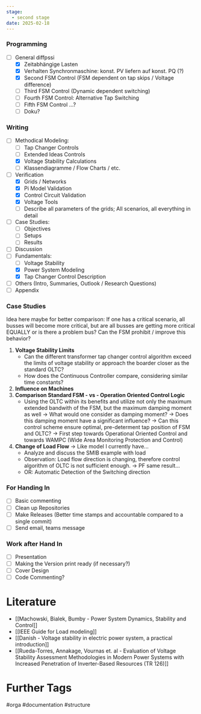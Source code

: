 ```yaml
---
stage:
  - second stage
date: 2025-02-18
---
```

### Programming
- [ ] General diffpssi
	- [x] Zeitabhängige Lasten
	- [x] Verhalten Synchronmaschine: konst. PV liefern auf konst. PQ (?)
	- [x] Second FSM Control (FSM dependent on tap skips / Voltage difference)
	- [ ] Third FSM Control (Dynamic dependent switching)
	- [ ] Fourth FSM Control: Alternative Tap Switching
	- [ ] Fifth FSM Control ...?
	- [ ] Doku?
### Writing
- [ ] Methodical Modeling:
	- [ ] Tap Changer Controls
	- [ ] Extended Ideas Controls
	- [x] Voltage Stability Calculations
	- [ ] Klassendiagramme / Flow Charts / etc.
- [ ] Verification
	- [x] Grids / Networks
	- [x] Pi Model Validation
	- [x] Control Circuit Validation
	- [x] Voltage Tools
	- [ ] Describe all parameters of the grids; All scenarios, all everything in detail
- [ ] Case Studies:
	- [ ] Objectives
	- [ ] Setups
	- [ ] Results
- [ ] Discussion
- [ ] Fundamentals:
	- [ ] Voltage Stability
	- [x] Power System Modeling
	- [x] Tap Changer Control Description
- [ ] Others (Intro, Summaries, Outlook / Research Questions)
- [ ] Appendix
### Case Studies
Idea here maybe for better comparison: If one has a critical scenario, all busses will become more critical, but are all busses are getting more critical EQUALLY or is there a problem bus? Can the FSM prohibit / improve this behavior?
1. **Voltage Stability Limits**
	- Can the different transformer tap changer control algorithm exceed the limits of voltage stability or approach the boarder closer as the standard OLTC?
	- How does the Continuous Controller compare, considering similar time constants?
2. **Influence on Machines**
3. **Comparison Standard FSM - vs - Operation Oriented Control Logic**
	- Using the OLTC within its benefits and utilize not only the maximum extended bandwith of the FSM, but the maximum damping moment as well
	  -> What would one consider as damping moment? 
	  -> Does this damping moment have a significant influence?
	  -> Can this control scheme ensure optimal, pre-determent tap position of FSM and OLTC?
	  -> First step towards Operational Oriented Control and towards WAMPC (Wide Area Monitoring Protection and Control)
4. **Change of Load Flow** -> Like model I currently have...
	- Analyze and discuss the SMIB example with load
	- Observation: Load flow direction is changing, therefore control algorithm of OLTC is not sufficient enough. -> PF same result...
	- OR: Automatic Detection of the Switching direction
### For Handing In
- [ ] Basic commenting
- [ ] Clean up Repositories
- [ ] Make Releases (Better time stamps and accountable compared to a single commit)
- [ ] Send email, teams message

### Work after Hand In
- [ ] Presentation
- [ ] Making the Version print ready (if necessary?)
- [ ] Cover Design
- [ ] Code Commenting?
# Literature
- [[Machowski, Bialek, Bumby - Power System Dynamics, Stability and Control]]
- [[IEEE Guide for Load modeling]]
- [[Danish - Voltage stability in electric power system, a practical introduction]]
- [[Rueda-Torres, Annakage, Vournas et. al - Evaluation of Voltage Stability Assessment Methodologies in Modern Power Systems with Increased Penetration of Inverter-Based Resources (TR 126)]]

# Further Tags
#orga #documentation #structure 